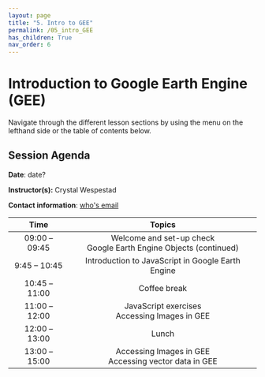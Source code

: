 ```yaml
---
layout: page
title: "5. Intro to GEE"
permalink: /05_intro_GEE
has_children: True
nav_order: 6
---
```


# Introduction to Google Earth Engine (GEE)

Navigate through the different lesson sections by using the menu on the lefthand side or the table of contents below.

## Session Agenda

**Date**: date?

**Instructor(s):** Crystal Wespestad

**Contact information**: [who's email](em-trainings@sig-gis.com)

|      Time     |                                Topics                               |
|:-------------:|:-------------------------------------------------------------------:|
| 09:00 – 09:45 | Welcome and set-up check<br>Google Earth Engine Objects (continued) |
|  9:45 – 10:45 | Introduction to JavaScript in Google Earth Engine                   |
| 10:45 – 11:00 |                             Coffee break                            |
| 11:00 – 12:00 | JavaScript exercises<br>Accessing Images in GEE                     |
| 12:00 – 13:00 |                                Lunch                                |
| 13:00 – 15:00 | Accessing Images in GEE<br>Accessing vector data  in GEE            |
